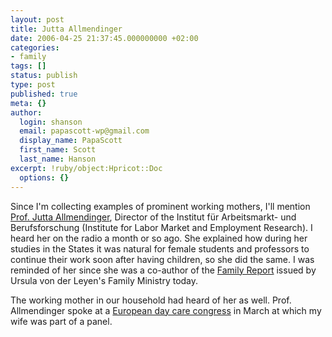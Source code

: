 ```yaml
---
layout: post
title: Jutta Allmendinger
date: 2006-04-25 21:37:45.000000000 +02:00
categories:
- family
tags: []
status: publish
type: post
published: true
meta: {}
author:
  login: shanson
  email: papascott-wp@gmail.com
  display_name: PapaScott
  first_name: Scott
  last_name: Hanson
excerpt: !ruby/object:Hpricot::Doc
  options: {}
---
```

<p>Since I'm collecting examples of prominent working mothers, I'll mention <a href="http://www.iab.de/asp/mitarbeiterDB/showMitarbeiter.asp?pkyMitarbeiter=181" title="Mitarbeiter-Datenbank">Prof. Jutta Allmendinger</a>, Director of the Institut f&uuml;r Arbeitsmarkt- und Berufsforschung (Institute for Labor Market and Employment Research). I heard her on the radio a month or so ago. She explained how during her studies in the States it was natural for female students and professors to continue their work soon after having children, so she did the same. I was reminded of her since she was a co-author of the <a href="http://www.bmfsfj.de/Kategorien/Forschungsnetz/forschungsberichte,did=75114.html">Family Report</a> issued by Ursula von der Leyen's Family Ministry today.</p>
<p>The working mother in our household had heard of her as well. Prof. Allmendinger spoke at a <a href="http://www.bmfsfj.de/Kategorien/Presse/pressemitteilungen,did=73002.html">European day care congress</a> in March at which my wife was part of a panel. </p>

